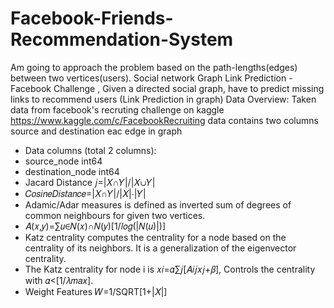 # Facebook-Friends-Recommendation-System
Am going to approach the problem based on the path-lengths(edges) between two vertices(users).
Social network Graph Link Prediction - Facebook Challenge , Given a directed social graph, have to predict missing links to recommend users (Link Prediction in graph)
Data Overview: 
Taken data from facebook's recruting challenge on kaggle https://www.kaggle.com/c/FacebookRecruiting
data contains two columns source and destination eac edge in graph

- Data columns (total 2 columns):  
- source_node         int64  
- destination_node    int64
- Jacard Distance 𝑗=|𝑋∩𝑌|/|𝑋∪𝑌|
- 𝐶𝑜𝑠𝑖𝑛𝑒𝐷𝑖𝑠𝑡𝑎𝑛𝑐𝑒=|𝑋∩𝑌|/|𝑋|⋅|𝑌|
- Adamic/Adar measures is defined as inverted sum of degrees of common neighbours for given two vertices.
- 𝐴(𝑥,𝑦)=∑𝑢∈𝑁(𝑥)∩𝑁(𝑦)[1/𝑙𝑜𝑔(|𝑁(𝑢)|)]
- Katz centrality computes the centrality for a node based on the centrality of its neighbors. It is a generalization of the eigenvector centrality. 
- The Katz centrality for node i is 𝑥𝑖=𝛼∑𝑗[𝐴𝑖𝑗𝑥𝑗+𝛽], Controls the centrality with 𝛼<[1/𝜆𝑚𝑎𝑥].
- Weight Features 𝑊=1/SQRT[1+|𝑋|]

